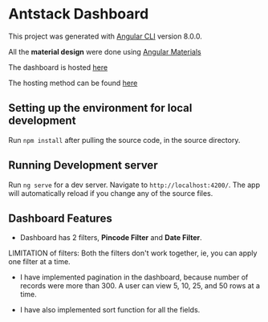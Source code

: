 # Antstack Dashboard

This project was generated with [Angular CLI](https://github.com/angular/angular-cli) version 8.0.0.

All the **material design** were done using [Angular Materials](https://material.angular.io/)

The dashboard is hosted [here](https://antstack-dashboard.herokuapp.com/)

The hosting method can be found [here](https://itnext.io/how-to-deploy-angular-application-to-heroku-1d56e09c5147)

## Setting up the environment for local development

Run `npm install` after pulling the source code, in the source directory.

## Running Development server

Run `ng serve` for a dev server. Navigate to `http://localhost:4200/`. The app will automatically reload if you change any of the source files.

## Dashboard Features

- Dashboard has 2 filters, **Pincode Filter** and **Date Filter**.

LIMITATION of filters: Both the filters don't work together, ie, you can apply one filter at a time.

- I have implemented pagination in the dashboard, because number of records were more than 300. A user can view 5, 10, 25, and 50 rows at a time.

- I have also implemented sort function for all the fields.
